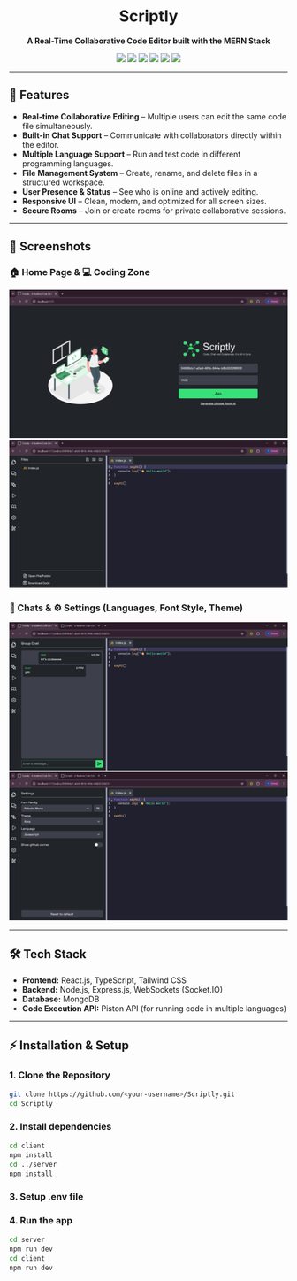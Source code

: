 
<h1 align="center">Scriptly</h1>
<p align="center">
  <strong>A Real-Time Collaborative Code Editor built with the MERN Stack</strong>
</p>

<p align="center">
  <img src="https://img.shields.io/badge/Node.js-43853D?style=for-the-badge&logo=node.js&logoColor=white" />
  <img src="https://img.shields.io/badge/Express.js-000000?style=for-the-badge&logo=express&logoColor=white" />
  <img src="https://img.shields.io/badge/React-20232A?style=for-the-badge&logo=react&logoColor=61DAFB" />
  <img src="https://img.shields.io/badge/MongoDB-4EA94B?style=for-the-badge&logo=mongodb&logoColor=white" />
  <img src="https://img.shields.io/badge/TypeScript-007ACC?style=for-the-badge&logo=typescript&logoColor=white" />
  <img src="https://img.shields.io/badge/WebSockets-005FED?style=for-the-badge&logo=socket.io&logoColor=white" />
</p>

---

## 🚀 Features
- **Real-time Collaborative Editing** – Multiple users can edit the same code file simultaneously.
- **Built-in Chat Support** – Communicate with collaborators directly within the editor.
- **Multiple Language Support** – Run and test code in different programming languages.
- **File Management System** – Create, rename, and delete files in a structured workspace.
- **User Presence & Status** – See who is online and actively editing.
- **Responsive UI** – Clean, modern, and optimized for all screen sizes.
- **Secure Rooms** – Join or create rooms for private collaborative sessions.

---
## 📸 Screenshots

### 🏠 Home Page & 💻 Coding Zone  
![Home Page](client/src/assets/homepage.png) ![Coding Zone](client/src/assets/coding-zone.png)

### 💬 Chats & ⚙️ Settings (Languages, Font Style, Theme)  
![Chats](client/src/assets/chats.png) ![Settings](client/src/assets/settings.png)

---

## 🛠️ Tech Stack
- **Frontend:** React.js, TypeScript, Tailwind CSS  
- **Backend:** Node.js, Express.js, WebSockets (Socket.IO)  
- **Database:** MongoDB  
- **Code Execution API:** Piston API (for running code in multiple languages)  

---

## ⚡ Installation & Setup

### 1. Clone the Repository
```bash
git clone https://github.com/<your-username>/Scriptly.git
cd Scriptly
```
### 2. Install dependencies
```bash
cd client
npm install
cd ../server
npm install
```

### 3. Setup .env file

### 4. Run the app
```bash
cd server
npm run dev
cd client
npm run dev
```

